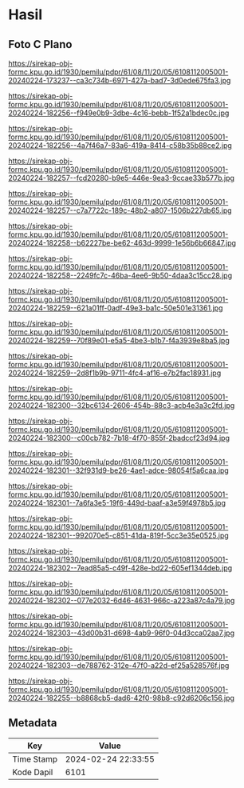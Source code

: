 # Hasil

## Foto C Plano

https://sirekap-obj-formc.kpu.go.id/1930/pemilu/pdpr/61/08/11/20/05/6108112005001-20240224-173237--ca3c734b-6971-427a-bad7-3d0ede675fa3.jpg

https://sirekap-obj-formc.kpu.go.id/1930/pemilu/pdpr/61/08/11/20/05/6108112005001-20240224-182256--f949e0b9-3dbe-4c16-bebb-1f52a1bdec0c.jpg

https://sirekap-obj-formc.kpu.go.id/1930/pemilu/pdpr/61/08/11/20/05/6108112005001-20240224-182256--4a7f46a7-83a6-419a-8414-c58b35b88ce2.jpg

https://sirekap-obj-formc.kpu.go.id/1930/pemilu/pdpr/61/08/11/20/05/6108112005001-20240224-182257--fcd20280-b9e5-446e-9ea3-9ccae33b577b.jpg

https://sirekap-obj-formc.kpu.go.id/1930/pemilu/pdpr/61/08/11/20/05/6108112005001-20240224-182257--c7a7722c-189c-48b2-a807-1506b227db65.jpg

https://sirekap-obj-formc.kpu.go.id/1930/pemilu/pdpr/61/08/11/20/05/6108112005001-20240224-182258--b62227be-be62-463d-9999-1e56b6b66847.jpg

https://sirekap-obj-formc.kpu.go.id/1930/pemilu/pdpr/61/08/11/20/05/6108112005001-20240224-182258--2249fc7c-46ba-4ee6-9b50-4daa3c15cc28.jpg

https://sirekap-obj-formc.kpu.go.id/1930/pemilu/pdpr/61/08/11/20/05/6108112005001-20240224-182259--621a01ff-0adf-49e3-ba1c-50e501e31361.jpg

https://sirekap-obj-formc.kpu.go.id/1930/pemilu/pdpr/61/08/11/20/05/6108112005001-20240224-182259--70f89e01-e5a5-4be3-b1b7-f4a3939e8ba5.jpg

https://sirekap-obj-formc.kpu.go.id/1930/pemilu/pdpr/61/08/11/20/05/6108112005001-20240224-182259--2d8f1b9b-9711-4fc4-af16-e7b2fac18931.jpg

https://sirekap-obj-formc.kpu.go.id/1930/pemilu/pdpr/61/08/11/20/05/6108112005001-20240224-182300--32bc6134-2606-454b-88c3-acb4e3a3c2fd.jpg

https://sirekap-obj-formc.kpu.go.id/1930/pemilu/pdpr/61/08/11/20/05/6108112005001-20240224-182300--c00cb782-7b18-4f70-855f-2badccf23d94.jpg

https://sirekap-obj-formc.kpu.go.id/1930/pemilu/pdpr/61/08/11/20/05/6108112005001-20240224-182301--32f931d9-be26-4ae1-adce-98054f5a6caa.jpg

https://sirekap-obj-formc.kpu.go.id/1930/pemilu/pdpr/61/08/11/20/05/6108112005001-20240224-182301--7a6fa3e5-19f6-449d-baaf-a3e59f4978b5.jpg

https://sirekap-obj-formc.kpu.go.id/1930/pemilu/pdpr/61/08/11/20/05/6108112005001-20240224-182301--992070e5-c851-41da-819f-5cc3e35e0525.jpg

https://sirekap-obj-formc.kpu.go.id/1930/pemilu/pdpr/61/08/11/20/05/6108112005001-20240224-182302--7ead85a5-c49f-428e-bd22-605ef1344deb.jpg

https://sirekap-obj-formc.kpu.go.id/1930/pemilu/pdpr/61/08/11/20/05/6108112005001-20240224-182302--077e2032-6d46-4631-966c-a223a87c4a79.jpg

https://sirekap-obj-formc.kpu.go.id/1930/pemilu/pdpr/61/08/11/20/05/6108112005001-20240224-182303--43d00b31-d698-4ab9-96f0-04d3cca02aa7.jpg

https://sirekap-obj-formc.kpu.go.id/1930/pemilu/pdpr/61/08/11/20/05/6108112005001-20240224-182303--de788762-312e-47f0-a22d-ef25a528576f.jpg

https://sirekap-obj-formc.kpu.go.id/1930/pemilu/pdpr/61/08/11/20/05/6108112005001-20240224-182255--b8868cb5-dad6-42f0-98b8-c92d6206c156.jpg


## Metadata

| Key        | Value               |
| ---------- | ------------------- |
| Time Stamp | 2024-02-24 22:33:55 |
| Kode Dapil | 6101                |



